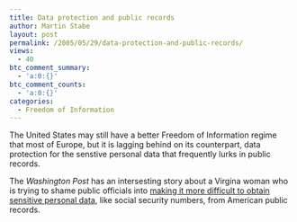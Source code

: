 ```yaml
---
title: Data protection and public records
author: Martin Stabe
layout: post
permalink: /2005/05/29/data-protection-and-public-records/
views:
  - 40
btc_comment_summary:
  - 'a:0:{}'
btc_comment_counts:
  - 'a:0:{}'
categories:
  - Freedom of Information
---
```

The United States may still have a better Freedom of Information regime that most of Europe, but it is lagging behind on its counterpart, data protection for the senstive personal data that frequently lurks in public records. 

The *Washington Post* has an intersesting story about a Virgina woman who is trying to shame public officials into [making it more difficult to obtain sensitive personal data][1], like social security numbers, from American public records.

 [1]: http://www.washingtonpost.com/wp-dyn/content/article/2005/05/24/AR2005052401347.html?nav=rss_technology/techpolicy